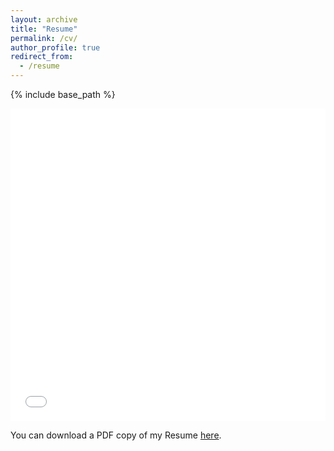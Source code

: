 ```yaml
---
layout: archive
title: "Resume"
permalink: /cv/
author_profile: true
redirect_from:
  - /resume
---
```


{% include base_path %}
<iframe src="/files/Jet_New_Resume_2023.pdf" width="100%" height="500" frameborder="no" border="0" marginwidth="0" marginheight="0"></iframe>

You can download a PDF copy of my Resume [here](/files/Jet_New_Resume_2023.pdf).
